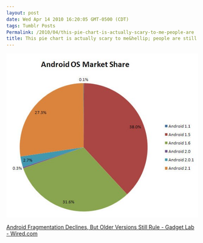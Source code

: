 ```yaml
---
layout: post
date: Wed Apr 14 2010 16:20:05 GMT-0500 (CDT)
tags: Tumblr Posts
Permalink: /2010/04/this-pie-chart-is-actually-scary-to-me-people-are
title: This pie chart is actually scary to me&hellip; people are still using Android 1.5??? Wow!
---
```


![](/public/assets/tumblr/tumblr_l0vxxh7oV51qa4klho1_1280.jpg)

[Android Fragmentation Declines, But Older Versions Still Rule - Gadget Lab - Wired.com](http://www.wired.com/gadgetlab/2010/04/android-fragmentation-declines-but-older-versions-still-rule/?utm_source=feedburner&utm_medium=feed&utm_campaign=Feed%3A+wired%2Findex+%28Wired%3A+Index+3+%28Top+Stories+2%29%29&utm_content=Google+Reader)
